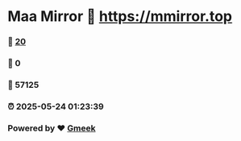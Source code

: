 # Maa Mirror :link: https://mmirror.top 
### :page_facing_up: [20](https://mmirror.top/tag.html) 
### :speech_balloon: 0 
### :hibiscus: 57125 
### :alarm_clock: 2025-05-24 01:23:39 
### Powered by :heart: [Gmeek](https://github.com/Meekdai/Gmeek)
